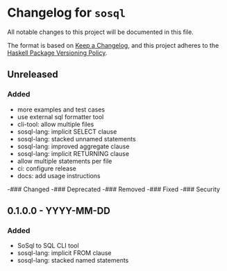 # Changelog for `sosql`

All notable changes to this project will be documented in this file.

The format is based on [Keep a Changelog](https://keepachangelog.com/en/1.0.0/),
and this project adheres to the
[Haskell Package Versioning Policy](https://pvp.haskell.org/).

## Unreleased

### Added
 - more examples and test cases
 - use external sql formatter tool
 - cli-tool: allow multiple files
 - sosql-lang: implicit SELECT clause
 - sosql-lang: stacked unnamed statements
 - sosql-lang: improved aggregate clause
 - sosql-lang: implicit RETURNING clause
 - allow multiple statements per file
 - ci: configure release
 - docs: add usage instructions
 
-### Changed
-### Deprecated
-### Removed
-### Fixed
-### Security

## 0.1.0.0 - YYYY-MM-DD
### Added
 - SoSql to SQL CLI tool
 - sosql-lang: implicit FROM clause
 - sosql-lang: stacked named statements
